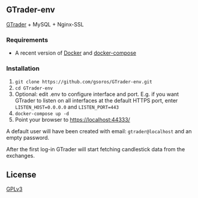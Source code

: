 ## GTrader-env
[GTrader](https://github.com/gsoros/GTrader) + MySQL + Nginx-SSL

### Requirements
* A recent version of [Docker](https://store.docker.com/search?type=edition&offering=community) and [docker-compose](https://docs.docker.com/compose/install/)

### Installation
1. ```git clone https://github.com/gsoros/GTrader-env.git```
2. ```cd GTrader-env```
3. Optional: edit .env to configure interface and port. E.g. if you want GTrader to listen on all interfaces at the default HTTPS port, enter ```LISTEN_HOST=0.0.0.0``` and ```LISTEN_PORT=443```
4. ```docker-compose up -d```
5. Point your browser to [https://localhost:44333/](https://localhost:44333/)

A default user will have been created with email: ```gtrader@localhost``` and an empty password.

After the first log-in GTrader will start fetching candlestick data from the exchanges.

## License
[GPLv3](https://www.gnu.org/licenses/gpl-3.0.en.html)
